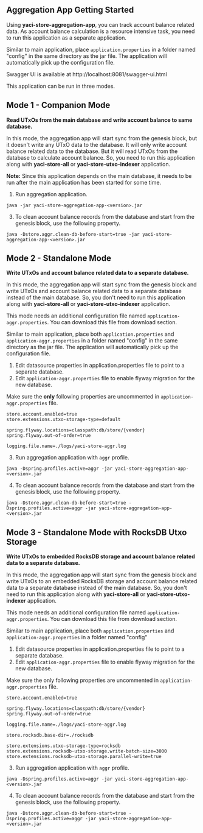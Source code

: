 ## Aggregation App Getting Started

Using **yaci-store-aggregation-app**, you can track account balance related data. As account balance calculation is a resource intensive task, 
you need to run this application as a separate application.

Similar to main application, place  ``application.properties`` in a folder named "config"
in the same directory as the jar file. The application will automatically pick up the configuration file.

Swagger UI is available at http://localhost:8081/swagger-ui.html

This application can be run in three modes.

## Mode 1 - Companion Mode

**Read UTxOs from the main database and write account balance to same database.**

In this mode, the aggregation app will start sync from the genesis block, but it doesn't write any UTxO data to the database.
It will only write account balance related data to the database. But it will read UTxOs from the database to calculate account balance.
So, you need to run this application along with **yaci-store-all** or **yaci-store-utxo-indexer** application.

**Note:** Since this application depends on the main database, it needs to be run after the main application has been started for some time.

1. Run aggregation application.

```
java -jar yaci-store-aggregation-app-<version>.jar
```

3. To clean account balance records from the database and start from the genesis block, use the following property.

```
java -Dstore.aggr.clean-db-before-start=true -jar yaci-store-aggregation-app-<version>.jar
```

## Mode 2 - Standalone Mode

**Write UTxOs and account balance related data to a separate database.**

In this mode, the aggregation app will start sync from the genesis block and write UTxOs and account balance related data 
to a separate database instead of the main database. So, you don't need to run this application along with **yaci-store-all** or **yaci-store-utxo-indexer** application.

This mode needs an additional configuration file named ``application-aggr.properties``. You can download this
file from download section.

Similar to main application, place both  ``application.properties`` and ``application-aggr.properties`` in a folder named "config"
in the same directory as the jar file. The application will automatically pick up the configuration file.

1. Edit datasource properties in application.properties file to point to a separate database.
2. Edit ``application-aggr.properties`` file to enable flyway migration for the new database.

Make sure the **only** following properties are uncommented in ``application-aggr.properties`` file.

```
store.account.enabled=true
store.extensions.utxo-storage-type=default

spring.flyway.locations=classpath:db/store/{vendor}
spring.flyway.out-of-order=true

logging.file.name=./logs/yaci-store-aggr.log
```

3. Run aggregation application with ``aggr`` profile.

```
java -Dspring.profiles.active=aggr -jar yaci-store-aggregation-app-<version>.jar
```

4. To clean account balance records from the database and start from the genesis block, use the following property.

```
java -Dstore.aggr.clean-db-before-start=true -Dspring.profiles.active=aggr -jar yaci-store-aggregation-app-<version>.jar
```

## Mode 3 - Standalone Mode with RocksDB Utxo Storage

**Write UTxOs to embedded RocksDB storage and account balance related data to a separate database.**

In this mode, the aggregation app will start sync from the genesis block and write UTxOs to an embedded RocksDB storage
and account balance related data to a separate database instead of the main database. So, you don't need to run this application along with **yaci-store-all** or **yaci-store-utxo-indexer** application.

This mode needs an additional configuration file named ``application-aggr.properties``. You can download this
file from download section.

Similar to main application, place both  ``application.properties`` and ``application-aggr.properties`` in a folder named "config"

1. Edit datasource properties in application.properties file to point to a separate database.
2. Edit ``application-aggr.properties`` file to enable flyway migration for the new database.

Make sure the only following properties are uncommented in ``application-aggr.properties`` file.

```
store.account.enabled=true

spring.flyway.locations=classpath:db/store/{vendor}
spring.flyway.out-of-order=true

logging.file.name=./logs/yaci-store-aggr.log

store.rocksdb.base-dir=./rocksdb

store.extensions.utxo-storage-type=rocksdb
store.extensions.rocksdb-utxo-storage.write-batch-size=3000
store.extensions.rocksdb-utxo-storage.parallel-write=true
```

3. Run aggregation application with ``aggr`` profile.

```
java -Dspring.profiles.active=aggr -jar yaci-store-aggregation-app-<version>.jar
```

4. To clean account balance records from the database and start from the genesis block, use the following property.

```
java -Dstore.aggr.clean-db-before-start=true -Dspring.profiles.active=aggr -jar yaci-store-aggregation-app-<version>.jar
```
